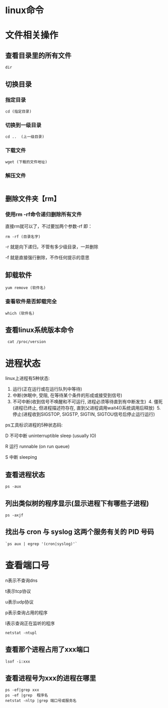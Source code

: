 # linux命令

# 文件相关操作

## 查看目录里的所有文件

```
dir
```

## 切换目录

### 指定目录

```
cd (指定目录)
```

### 切换到一级目录

```
cd ..  (上一级目录)
```

### 下载文件

```
wget (下载的文件地址)
```

### 解压文件



```

```

## 删除文件夹【rm】

### 使用rm -rf命令递归删除所有文件

直接rm就可以了，不过要加两个参数-rf 即：

```
rm -rf (目录名字)
```

-r 就是向下递归，不管有多少级目录，一并删除

-f 就是直接强行删除，不作任何提示的意思

## 卸载软件

```
yum remove (软件名)
```

### 查看软件是否卸载完全

```
which (软件名)
```

## 查看linux系统版本命令 

```
 cat /proc/version 
```

# 进程状态 

linux上进程有5种状态: 

  1. 运行(正在运行或在运行队列中等待) 
  2. 中断(休眠中, 受阻, 在等待某个条件的形成或接受到信号)  
  3. 不可中断(收到信号不唤醒和不可运行, 进程必须等待直到有中断发生)  4. 僵死(进程已终止, 但进程描述符存在, 直到父进程调用wait4()系统调用后释放)  5. 停止(进程收到SIGSTOP, SIGSTP, SIGTIN, SIGTOU信号后停止运行运行)  

ps工具标识进程的5种状态码: 

 D 不可中断 uninterruptible sleep (usually IO) 

 R 运行 runnable (on run queue)  

S 中断 sleeping  

## 查看进程状态

```
ps -aux
```

## 列出类似树的程序显示(显示进程下有哪些子进程)

```
ps -axjf
```

## 找出与 cron 与 syslog 这两个服务有关的 PID 号码

```
`ps aux | egrep '(cron|syslog)'`
```

# 查看端口号

n表示不查询dns

t表示tcp协议

u表示udp协议

p表示查询占用的程序

l表示查询正在监听的程序

```
netstat -ntupl
```

## 查看那个进程占用了xxx端口

```
lsof -i:xxx
```



## 查看进程号为xxx的进程在哪里

```
ps -ef|grep xxx
ps -ef |grep  程序名
netstat -nltp |grep 端口号或服务名
```

